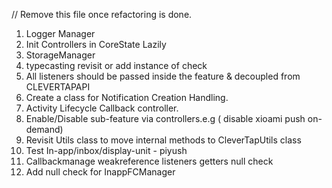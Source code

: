 // Remove this file once refactoring is done.
1. Logger Manager
2. Init Controllers in CoreState Lazily
3. StorageManager
4. typecasting revisit or add instance of check
5. All listeners should be passed inside the feature & decoupled from CLEVERTAPAPI
6. Create a class for Notification Creation Handling.
7. Activity Lifecycle Callback controller.
8. Enable/Disable sub-feature via controllers.e.g ( disable xioami push on-demand)
9. Revisit Utils class to move internal methods to CleverTapUtils class
10. Test In-app/inbox/display-unit - piyush
11. Callbackmanage weakreference listeners getters null check
12. Add null check for InappFCManager